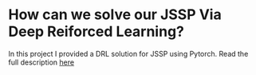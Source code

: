 # How can we solve our JSSP Via Deep Reiforced Learning? 
In this project I provided a DRL solution for JSSP using Pytorch. 
Read the full description [here](https://github.com/esNIMA/JobShopScheduling-DRL/blob/main/Learning%20to%20Dispatch%20for%20Job%20Shop%20Scheduling%20via%20DRL.pdf)
